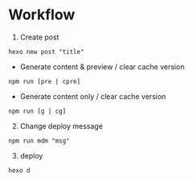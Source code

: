 # Workflow

1. Create post

```
hexo new post "title"
```

- Generate content & preview / clear cache version

```
npm run [pre | cpre]
```

- Generate content only / clear cache version

```
npm run [g | cg]
```

2. Change deploy message

```
npm run mdm "msg"
```

3. deploy

```
hexo d
```